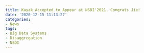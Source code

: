 ```yaml
---
title: Kayak Accepted to Appear at NSDI'2021. Congrats Jie!
date: '2020-12-15 11:13:27'
categories:
- News
tags:
- Big Data Systems
- Disaggregation
- NSDI
---
```


